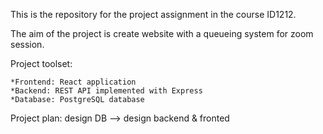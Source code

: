 This is the repository for the project assignment in the course ID1212.

The aim of the project is create website with a queueing system for zoom session. 

Project toolset:

	*Frontend: React application
	*Backend: REST API implemented with Express
	*Database: PostgreSQL database

Project plan:
	design DB --> design backend & fronted

